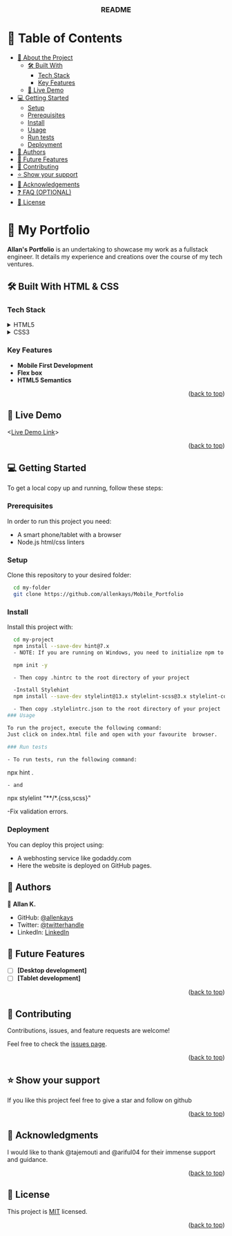 <a name="readme-top"></a>

<div align="center"> <h3><b> README </b></h3>

</div>

<!-- TABLE OF CONTENTS -->

# 📗 Table of Contents

- [📖 About the Project](#about-project)
  - [🛠 Built With](#built-with)
    - [Tech Stack](#tech-stack)
    - [Key Features](#key-features)
  - [🚀 Live Demo](#live-demo)
- [💻 Getting Started](#getting-started)
  - [Setup](#setup)
  - [Prerequisites](#prerequisites)
  - [Install](#install)
  - [Usage](#usage)
  - [Run tests](#run-tests)
  - [Deployment](#deployment)
- [👥 Authors](#authors)
- [🔭 Future Features](#future-features)
- [🤝 Contributing](#contributing)
- [⭐️ Show your support](#support)
- [🙏 Acknowledgements](#acknowledgements)
- [❓ FAQ (OPTIONAL)](#faq)
- [📝 License](#license)

# 📖 My Portfolio <a name="about-project"></a>


**Allan's Portfolio** is an undertaking to showcase my work as a fullstack
engineer. It details my experience and creations over the course of my tech
ventures.

## 🛠 Built With <a name="built-with"></a> HTML & CSS

### Tech Stack <a name="tech-stack"></a>


<details> <summary>HTML5</summary> </details>

<details> <summary>CSS3</summary> </details>

### Key Features <a name="key-features"></a>

- **Mobile First Development**
- **Flex box**
- **HTML5 Semantics**

<p align="right">(<a href="#readme-top">back to top</a>)</p>

## 🚀 Live Demo <a name="live-demo"></a>

<[Live Demo Link](https://allenkays.github.io/Portfolio-setup-and-mobile-first/)>
<p align="right">(<a href="#readme-top">back to top</a>)</p>


## 💻 Getting Started <a name="getting-started"></a>

To get a local copy up and running, follow these steps:

### Prerequisites

In order to run this project you need:
- A smart phone/tablet with a browser
- Node.js html/css linters
 
### Setup 

Clone this repository to your desired folder:

```sh
  cd my-folder
  git clone https://github.com/allenkays/Mobile_Portfolio
```

### Install

Install this project with:

```sh
  cd my-project
  npm install --save-dev hint@7.x
  - NOTE: If you are running on Windows, you need to initialize npm to create package.json file.

  npm init -y

  - Then copy .hintrc to the root directory of your project

  -Install Stylehint 
  npm install --save-dev stylelint@13.x stylelint-scss@3.x stylelint-config-standard@21.x stylelint-csstree-validator@1.x`

  - Then copy .stylelintrc.json to the root directory of your project
### Usage

To run the project, execute the following command:
Just click on index.html file and open with your favourite  browser.

### Run tests

- To run tests, run the following command:
```
 npx hint .
```
- and

```
  npx stylelint "**/*.{css,scss}"

-Fix validation errors.

### Deployment

You can deploy this project using:

- A webhosting service like godaddy.com
- Here the website is deployed on GitHub pages.

## 👥 Authors <a name="authors"></a>

👤 **Allan K.**

- GitHub: [@allenkays](https://github.com/allenkays)
- Twitter: [@twitterhandle](https://twitter.com/allenkays)
- LinkedIn: [LinkedIn](https://linkedin.com/in/allan-sang)

## 🔭 Future Features <a name="future-features"></a>

- [ ] **[Desktop development]**
- [ ] **[Tablet development]**

<p align="right">(<a href="#readme-top">back to top</a>)</p>

## 🤝 Contributing <a name="contributing"></a>

Contributions, issues, and feature requests are welcome!

Feel free to check the [issues page](../../issues/).

<p align="right">(<a href="#readme-top">back to top</a>)</p>

## ⭐️ Show your support <a name="support"></a>


If you like this project feel free to give a star and follow on github

<p align="right">(<a href="#readme-top">back to top</a>)</p>

## 🙏 Acknowledgments <a name="acknowledgements"></a>


I would like to thank @tajemouti and @ariful04 for their immense support and guidance.

<p align="right">(<a href="#readme-top">back to top</a>)</p>



## 📝 License <a name="license"></a>

This project is [MIT](./LICENSE) licensed.

<p align="right">(<a href="#readme-top">back to top</a>)</p>
